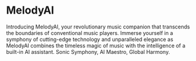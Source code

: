 # MelodyAI
Introducing MelodyAI, your revolutionary music companion that transcends the boundaries of conventional music players. Immerse yourself in a symphony of cutting-edge technology and unparalleled elegance as MelodyAI combines the timeless magic of music with the intelligence of a built-in AI assistant.  Sonic Symphony, AI Maestro, Global Harmony.
